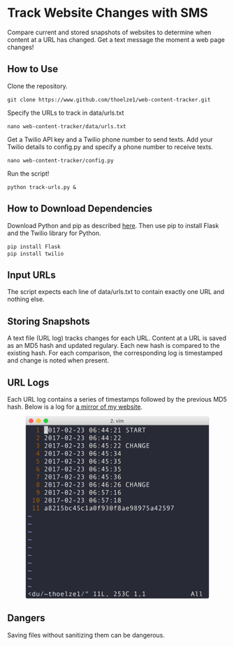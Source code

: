 # Track Website Changes with SMS
Compare current and stored snapshots of websites to determine when content at a URL has changed. Get a text message the moment a web page changes!

## How to Use
Clone the repository.

    git clone https://www.github.com/thoelze1/web-content-tracker.git

Specify the URLs to track in data/urls.txt

    nano web-content-tracker/data/urls.txt

Get a Twilio API key and a Twilio phone number to send texts. Add your Twilio details to config.py and specify a phone number to receive texts.
    
    nano web-content-tracker/config.py

Run the script!

    python track-urls.py &

## How to Download Dependencies 

Download Python and pip as described [here](http://thelazylog.com/install-python-as-local-user-on-linux/). Then use pip to install Flask and the Twilio library for Python.

    pip install Flask
    pip install twilio

## Input URLs
The script expects each line of data/urls.txt to contain exactly one URL and nothing else.

## Storing Snapshots
A text file (URL log) tracks changes for each URL. Content at a URL is saved as an MD5 hash and updated regulary. Each new hash is compared to the existing hash. For each comparison, the corresponding log is timestamped and change is noted when present.

## URL Logs
Each URL log contains a series of timestamps followed by the previous MD5 hash. Below is a log for [a mirror of my website](http://bingweb.binghamton.edu/~thoelze1/).

<p align="center">
  <img src="log.jpg" width="420px" height="auto"/>
</p>

## Dangers
Saving files without sanitizing them can be dangerous.
